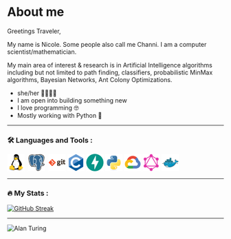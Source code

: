 # About me

Greetings Traveler,

My name is Nicole. Some people also call me Channi. I am a computer scientist/mathematician. 

My main area of interest & research is in Artificial Intelligence algorithms including but not limited to path finding, classifiers, probabilistic MinMax algorithms, Bayesian Networks, Ant Colony Optimizations.

<ul>
  <li> she/her 🏳️‍⚧️🏳️‍🌈 </li>
  <li> I am open into building something new </li>
  <li> I love programming 🤓 </li>
  <li> Mostly working with Python 🐍 </li>
</ul>

---

### :hammer_and_wrench: Languages and Tools :

<div>
  <img src="https://github.com/devicons/devicon/blob/master/icons/linux/linux-original.svg" title="Linux"  alt="Linux" width="40" height="40"/>&nbsp;
  <img src="https://github.com/devicons/devicon/blob/master/icons/postgresql/postgresql-original.svg" title="postgres"  alt="postgres" width="40" height="40"/>&nbsp;
  <img src="https://github.com/devicons/devicon/blob/master/icons/git/git-original-wordmark.svg" title="Git" **alt="Git" width="40" height="40"/>
  <img src="https://github.com/devicons/devicon/blob/master/icons/c/c-original.svg" title="C" alt="C" width ="40" height="40"/>
  <img src="https://github.com/devicons/devicon/blob/master/icons/fastapi/fastapi-original.svg" title="FastAPI" alt="FastAPI" width ="40" height="40"/>
  <img src="https://github.com/devicons/devicon/blob/master/icons/python/python-original.svg" title="Python" alt="Python" width ="40" height="40"/>
  <img src="https://github.com/devicons/devicon/blob/master/icons/googlecloud/googlecloud-original.svg" title="GoogleCloud" alt="GoogleCloud" width ="40" height="40"/>
  <img src="https://github.com/devicons/devicon/blob/master/icons/graphql/graphql-plain.svg" title="GraphQL" alt="GraphQL" width ="40" height="40"/>
  <img src="https://github.com/devicons/devicon/blob/master/icons/docker/docker-original.svg" title="Docker" alt="Docker" width ="40" height="40"/>
</div>

---

### :fire: My Stats :

[![GitHub Streak](http://github-readme-streak-stats.herokuapp.com?user=NicoleChant&theme=dark&background=000000)](https://git.io/streak-stats)

---

<img src="profile/S-Cooper-2/publication/236235275/figure/fig1/AS:299406839566336@1448395561233/Alan-Turing-as-a-Universal-Turing-Machine.png" title="Alan Turing" alt="Alan Turing" width="70" height="70"/>
